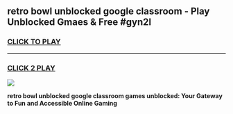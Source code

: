 
## retro bowl unblocked google classroom - Play Unblocked Gmaes & Free #gyn2l
<h3>
<a href="https://news.freeplayer.one?title=retro_bowl_unblocked_google_classroom&ref=24F">CLICK TO PLAY</a></h3>
<hr>

<h3>
<a href="https://news.freeplayer.one?title=retro_bowl_unblocked_google_classroom&ref=24F">CLICK 2 PLAY</a>
  
</h3>

<a href="https://news.freeplayer.one?title=retro_bowl_unblocked_google_classroom&ref=24F/"><img src="https://clearcache.store/games.png"></a>


**retro bowl unblocked google classroom games unblocked: Your Gateway to Fun and Accessible Online Gaming**
